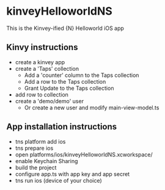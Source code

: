 # kinveyHelloworldNS
This is the Kinvey-ified {N} Helloworld iOS app

## Kinvy instructions
* create a kinvey app
* create a 'Taps' collection
  * Add a 'counter' column to the Taps collection
  * Add a row to the Taps collection
  * Grant Update to the Taps collection
* add row to collection
* create a 'demo/demo' user
  * Or create a new user and modify main-view-model.ts

## App installation instructions
* tns platform add ios
* tns prepare ios
* open platforms/ios/kinveyHelloworldNS.xcworkspace/
* enable Keychain Sharing
* build the project
* configure app.ts with app key and app secret
* tns run ios (device of your choice)
